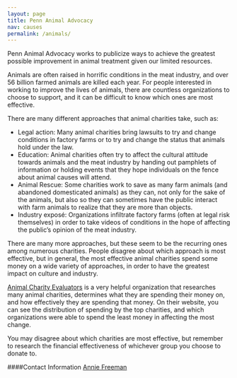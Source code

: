 ```yaml
---
layout: page
title: Penn Animal Advocacy
nav: causes
permalink: /animals/
---
```

Penn Animal Advocacy works to publicize ways to achieve the greatest possible improvement in animal treatment given our limited resources. 
 
Animals are often raised in horrific conditions in the meat industry, and over 56 billion farmed animals are killed each year.
For people interested in working to improve the lives of animals, there are countless organizations to choose to support, and it can be difficult to know which ones are most effective.
 
There are many different approaches that animal charities take, such as:
 
- Legal action: Many animal charities bring lawsuits to try and change conditions in factory farms or to try and change the status that animals hold under the law.
- Education: Animal charities often try to affect the cultural attitude towards animals and the meat industry by handing out pamphlets of information or holding events that they hope individuals on the fence about animal causes will attend.
- Animal Rescue: Some charities work to save as many farm animals (and abandoned domesticated animals) as they can, not only for the sake of the animals, but also so they can sometimes have the public interact with farm animals to realize that they are more than objects.
- Industry exposé: Organizations infiltrate factory farms (often at legal risk themselves) in order to take videos of conditions in the hope of affecting the public’s opinion of the meat industry.
 
There are many more approaches, but these seem to be the recurring ones among numerous charities.
People disagree about which approach is most effective, but in general, the most effective animal charities spend some money on a wide variety of approaches, in order to have the greatest impact on culture and industry.
 
[Animal Charity Evaluators](animalcharityevaluators.org) is a very helpful organization that researches many animal charities, determines what they are spending their money on, and how effectively they are spending that money.
On their website, you can see the distribution of spending by the top charities, and which organizations were able to spend the least money in affecting the most change.

You may disagree about which charities are most effective, but remember to research the financial effectiveness of whichever group you choose to donate to.
 
####Contact Information
[Annie Freeman](/team/#Annie-Freeman)
